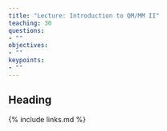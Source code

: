 ```yaml
---
title: "Lecture: Introduction to QM/MM II"
teaching: 30
questions:
- ""
objectives:
- ""
keypoints:
- ""
---
```


## Heading


{% include links.md %}
